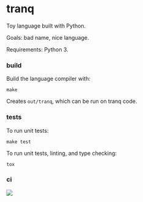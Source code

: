 # tranq

Toy language built with Python.

Goals: bad name, nice language.

Requirements: Python 3.

### build

Build the language compiler with:
```
make
```
Creates `out/tranq`, which can be run on tranq code.

### tests

To run unit tests:
```
make test
```

To run unit tests, linting, and type checking:
```
tox
```

### ci

[<img src="https://travis-ci.com/lcary/tranq.svg?branch=master">](https://travis-ci.com/lcary/tranq)
